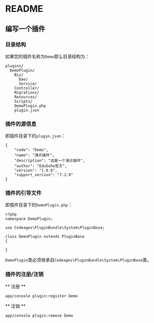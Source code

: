 # README

## 编写一个插件

### 目录结构

如果您的插件名称为`Demo`那么目录结构为：

```
plugins/
  DemoPlugin/
    Biz/
      Dao/
      Service/
    Controller/
    Migrations/
    Resources/
    Scripts/
    DemoPlugin.php
    plugin.json
```

### 插件的源信息

即插件目录下的`plugin.json`：

```
{
    "code": "Demo",
    "name": "演示插件",
    "description": "这是一个演示插件",
    "author": "EduSoho官方",
    "version": "1.0.0",
    "support_version": "7.2.0"
}
```

### 插件的引导文件

即插件目录下的`DemoPlugin.php`：

```
<?php
namespace DemoPlugin;

use Codeages\PluginBundle\System\PluginBase;

class DemoPlugin extends PluginBase
{

}
```

`DemoPlugin`类必须继承自`Codeages\PluginBundle\System\PluginBase`类。

### 插件的注册/注销

** 注册 **

```
app/console plugin:register Demo
```

** 注销 **

```
app/console plugin:remove Demo
```